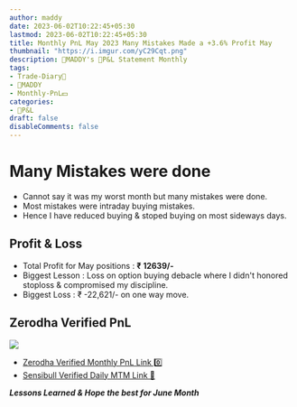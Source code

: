 ```yaml
---
author: maddy
date: 2023-06-02T10:22:45+05:30
lastmod: 2023-06-02T10:22:45+05:30
title: Monthly PnL May 2023 Many Mistakes Made a +3.6% Profit May
thumbnail: "https://i.imgur.com/yC29Cqt.png"
description: 🧔MADDY's 💸P&L Statement Monthly
tags:
- Trade-Diary📗
- 🧔MADDY
- Monthly-PnL💵 
categories: 
- 💸P&L
draft: false
disableComments: false
---
```

# Many Mistakes were done

- Cannot say it was my worst month but many mistakes were done.
- Most mistakes were intraday buying mistakes.
- Hence I have reduced buying & stoped buying on most sideways days.

## Profit & Loss

- Total Profit for May positions : **₹ 12639/-**
- Biggest Lesson : Loss on option buying debacle where I didn't honored stoploss & compromised my discipline.
- Biggest Loss : ₹ -22,621/- on one way move.

## Zerodha Verified PnL

![](https://i.imgur.com/yC29Cqt.png)

- [Zerodha Verified Monthly PnL Link 0️⃣](https://console.zerodha.com/verified/8b6d3ab5) 
- [Sensibull Verified Daily MTM Link 🐄](https://web.sensibull.com/verified-pnl/oldfashioned-lime)

***Lessons Learned & Hope the best for June Month***